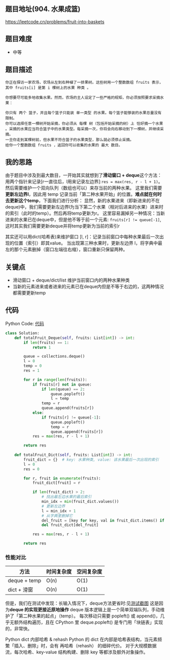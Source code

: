 ## 题目地址(904. 水果成篮)

https://leetcode.cn/problems/fruit-into-baskets

## 题目难度
- 中等

## 题目描述

```
你正在探访一家农场，农场从左到右种植了一排果树。这些树用一个整数数组 fruits 表示，其中 fruits[i] 是第 i 棵树上的水果 种类 。

你想要尽可能多地收集水果。然而，农场的主人设定了一些严格的规矩，你必须按照要求采摘水果：

你只有 两个 篮子，并且每个篮子只能装 单一类型 的水果。每个篮子能够装的水果总量没有限制。
你可以选择任意一棵树开始采摘，你必须从 每棵 树（包括开始采摘的树）上 恰好摘一个水果 。采摘的水果应当符合篮子中的水果类型。每采摘一次，你将会向右移动到下一棵树，并继续采摘。
一旦你走到某棵树前，但水果不符合篮子的水果类型，那么就必须停止采摘。
给你一个整数数组 fruits ，返回你可以收集的水果的 最大 数目。
```

## 我的思路
由于题目中涉及到最大数目，一开始其实就想到了**滑动窗口 + deque**这个方法：用两个指针来记录[r一直往后，l用来记录左边界]:`res = max(res, r - l + 1)`。然后需要维护一个双向队列（数组也可以）来存当前的两种水果。
这里我们需要**更新左边界l**，因此用 temp 记录当前「第二种水果开始」的位置。**难点就在何时去更新这个temp**，下面我们进行分析：
显然，新的水果进来（即新进来的不在deque)中，我们需要更新左边界l为当下第二个水果（相对后进来的水果）进来时的索引（此时的temp）。然后再将temp更新为r。
这里容易漏掉另一种情况：当新进来的水果已在deque中，但是他不等于前一个元素: `fruits[r] != queue[-1]`, 这时其实我们需要更新deque并将temp更新为当前的索引r

其实还可以用dict(哈希表)来维护窗口 [l, r]：记录当前窗口中每种水果最后一次出现的位置（索引）即其value。
当出现第三种水果时，更新左边界 l，将字典中最左的那个元素删掉（窗口左端往右缩），窗口重新只保留两种。

## 关键点
- 滑动窗口 + deque/dict/list 维护当前窗口内的两种水果种类
- 当新的元素进来或者进来的元素已在deque内但是不等于右边的，这两种情况都需要更新temp

## 代码

Python Code:
[代码](./python_implement/solution.py)
```py
class Solution:
    def totalFruit_Deque(self, fruits: List[int]) -> int:
        if len(fruits) == 1:
            return 1

        queue = collections.deque()
        l = 0
        temp = 0
        res = 1

        for r in range(len(fruits)):
            if fruits[r] not in queue:
                if len(queue) == 2:
                    queue.popleft()
                    l = temp
                temp = r
                queue.append(fruits[r])
            else:
                if fruits[r] != queue[-1]:
                    queue.popleft()
                    temp = r
                    queue.append(fruits[r])
            res = max(res, r - l + 1)

        return res
    
    def totalFruit_Dict(self, fruits: List[int]) -> int:
        fruit_dict = {}  # key: 水果种类, value: 该水果最后一次出现的索引
        l = 0
        res = 0

        for r, fruit in enumerate(fruits):
            fruit_dict[fruit] = r

            if len(fruit_dict) > 2:
                # 找出最左边水果的最后索引
                min_idx = min(fruit_dict.values())
                # 更新左边界
                l = min_idx + 1
                # 从字典里删掉它
                del_fruit = [key for key, val in fruit_dict.items() if val == min_idx][0]
                del fruit_dict[del_fruit]

            res = max(res, r - l + 1)

        return res
```

### 性能对比
| 方法           | 时间复杂度 | 空间复杂度 |
| ------------ | ----- | ----- |
| deque + temp | O(n)  | O(1)  |
| dict + 滑窗    | O(n)  | O(1)  |

但是，我们在测试中发现：长输入情况下，deque方法更省时:见[测试截图](./测试截图.png)
这是因为**deque 的实现更接近原地操作**
deque 版本逻辑上是一个简单双端队列，手动维护了「第二种水果的起点」（temp）。
每次移动只需要 popleft() 或 append()，几乎无额外结构遍历，且在 CPython 里 deque.popleft() 是专门用「块链表」实现的，非常快。

Python dict 内部哈希 & rehash
Python 的 dict 在内部是哈希表结构，当元素频繁「插入、删除」时，会有 再哈希（rehash） 的细碎代价。
对于大规模数据流，每次哈希、key-value 结构构建、删除 key 等都涉及额外对象操作。